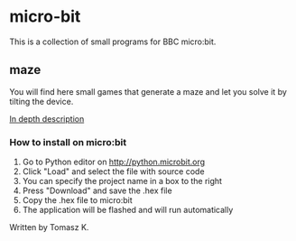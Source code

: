 # micro-bit

This is a collection of small programs for BBC micro:bit.

## maze

You will find here small games that generate a maze and let you solve it by tilting the device.

[In depth description](https://ctopy.wordpress.com/2018/01/20/micro-maze-for-microbit/)

### How to install on micro:bit

1. Go to Python editor on http://python.microbit.org
2. Click "Load" and select the file with source code
3. You can specify the project name in a box to the right
4. Press "Download" and save the .hex file 
5. Copy the .hex file to micro:bit
6. The application will be flashed and will run automatically

Written by Tomasz K.

